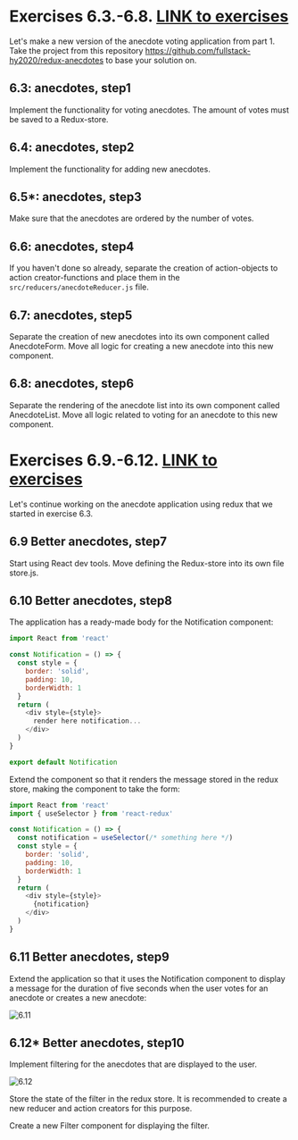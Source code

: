 # Exercises 6.3.-6.8. [LINK to exercises](https://fullstackopen.com/en/part6/flux_architecture_and_redux#exercises-6-3-6-8)
Let's make a new version of the anecdote voting application from part 1. Take the project from this repository https://github.com/fullstack-hy2020/redux-anecdotes to base your solution on.

## 6.3: anecdotes, step1
Implement the functionality for voting anecdotes. The amount of votes must be saved to a Redux-store.

## 6.4: anecdotes, step2
Implement the functionality for adding new anecdotes.

## 6.5*: anecdotes, step3
Make sure that the anecdotes are ordered by the number of votes.

## 6.6: anecdotes, step4
If you haven't done so already, separate the creation of action-objects to action creator-functions and place them in the ```src/reducers/anecdoteReducer.js``` file.

## 6.7: anecdotes, step5
Separate the creation of new anecdotes into its own component called AnecdoteForm. Move all logic for creating a new anecdote into this new component.

## 6.8: anecdotes, step6
Separate the rendering of the anecdote list into its own component called AnecdoteList. Move all logic related to voting for an anecdote to this new component.

# Exercises 6.9.-6.12. [LINK to exercises](https://fullstackopen.com/en/part6/many_reducers#exercises-6-9-6-12)
Let's continue working on the anecdote application using redux that we started in exercise 6.3.

## 6.9 Better anecdotes, step7
Start using React dev tools. Move defining the Redux-store into its own file store.js.

## 6.10 Better anecdotes, step8
The application has a ready-made body for the Notification component:

```javascript
import React from 'react'

const Notification = () => {
  const style = {
    border: 'solid',
    padding: 10,
    borderWidth: 1
  }
  return (
    <div style={style}>
      render here notification...
    </div>
  )
}

export default Notification
```

Extend the component so that it renders the message stored in the redux store, making the component to take the form:

```javascript
import React from 'react'
import { useSelector } from 'react-redux'

const Notification = () => {
  const notification = useSelector(/* something here */)
  const style = {
    border: 'solid',
    padding: 10,
    borderWidth: 1
  }
  return (
    <div style={style}>
      {notification}
    </div>
  )
}
```

## 6.11 Better anecdotes, step9
Extend the application so that it uses the Notification component to display a message for the duration of five seconds when the user votes for an anecdote or creates a new anecdote:

![6.11](https://fullstackopen.com/static/c82fb74270b3ca5ce1edef02e2cf82bd/14be6/8ea.png)

## 6.12* Better anecdotes, step10
Implement filtering for the anecdotes that are displayed to the user.

![6.12](https://fullstackopen.com/static/e64e260dbd3b22669115b6eb9dcce7a5/14be6/9ea.png)

Store the state of the filter in the redux store. It is recommended to create a new reducer and action creators for this purpose.

Create a new Filter component for displaying the filter.
